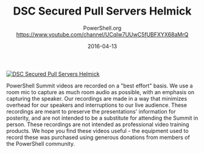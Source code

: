 ﻿---
title: DSC Secured Pull Servers   Helmick
date: 2016-04-13
tags: PowerShellOrg, Summit, USA, English, Conference, DevOps Global Summit 2016
author: PowerShell.org https://www.youtube.com/channel/UCqIw7UUwC5fUBFXYX68aMrQ
---

[![DSC Secured Pull Servers   Helmick](https://i1.ytimg.com/vi/TZbo-wIj_jw/hqdefault.jpg "DSC Secured Pull Servers   Helmick")](https://www.youtube.com/watch?v=TZbo-wIj_jw)

PowerShell Summit videos are recorded on a "best effort" basis. We use a room mic to capture as much room audio as possible, with an emphasis on capturing the speaker. Our recordings are made in a way that minimizes overhead for our speakers and interruptions to our live audience. These recordings are meant to preserve the presentations' information for posterity, and are not intended to be a substitute for attending the Summit in person. These recordings are not intended as professional video training products. We hope you find these videos useful - the equipment used to record these was purchased using generous donations from members of the PowerShell community.
